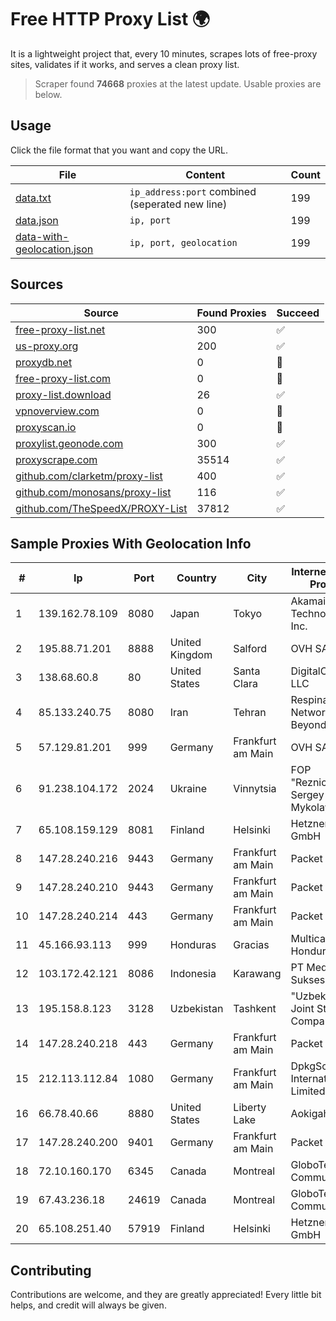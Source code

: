 
# Free HTTP Proxy List 🌍

It is a lightweight project that, every 10 minutes, scrapes lots of free-proxy sites, validates if it works, and serves a clean proxy list.


> Scraper found **74668** proxies at the latest update. Usable proxies are below.

## Usage

Click the file format that you want and copy the URL.


|File|Content|Count|
|----|-------|-----|
|[data.txt](https://raw.githubusercontent.com/themiralay/Proxy-List-World/master/data.txt)|`ip_address:port` combined (seperated new line)|199|
|[data.json](https://raw.githubusercontent.com/themiralay/Proxy-List-World/master/data.json)|`ip, port`|199|
|[data-with-geolocation.json](https://raw.githubusercontent.com/themiralay/Proxy-List-World/master/data-with-geolocation.json)|`ip, port, geolocation`|199|

## Sources

|Source|Found Proxies|Succeed|
|------|-------------|-------|
|[free-proxy-list.net](https://free-proxy-list.net)|300|✅|
|[us-proxy.org](https://www.us-proxy.org)|200|✅|
|[proxydb.net](http://proxydb.net)|0|🚫|
|[free-proxy-list.com](https://free-proxy-list.com/?page=&port=&type%5B%5D=http&type%5B%5D=https&up_time=0&search=Search)|0|🚫|
|[proxy-list.download](https://www.proxy-list.download/HTTP)|26|✅|
|[vpnoverview.com](https://vpnoverview.com/privacy/anonymous-browsing/free-proxy-servers)|0|🚫|
|[proxyscan.io](https://www.proxyscan.io)|0|🚫|
|[proxylist.geonode.com](https://proxylist.geonode.com/api/proxy-list?limit=300&page=1&sort_by=lastChecked&sort_type=desc&protocols=http,https)|300|✅|
|[proxyscrape.com](https://api.proxyscrape.com/v2/?request=displayproxies&protocol=http&timeout=10000&country=all&ssl=all&anonymity=all)|35514|✅|
|[github.com/clarketm/proxy-list](https://raw.githubusercontent.com/clarketm/proxy-list/master/proxy-list-raw.txt)|400|✅|
|[github.com/monosans/proxy-list](https://raw.githubusercontent.com/monosans/proxy-list/main/proxies/http.txt)|116|✅|
|[github.com/TheSpeedX/PROXY-List](https://raw.githubusercontent.com/TheSpeedX/PROXY-List/master/http.txt)|37812|✅|


## Sample Proxies With Geolocation Info

|#|Ip|Port|Country|City|Internet Service Provider|
|-|--|----|-------|----|-------------------------|
|1|139.162.78.109|8080|Japan|Tokyo|Akamai Technologies, Inc.|
|2|195.88.71.201|8888|United Kingdom|Salford|OVH SAS|
|3|138.68.60.8|80|United States|Santa Clara|DigitalOcean, LLC|
|4|85.133.240.75|8080|Iran|Tehran|Respina Networks & Beyond PJSC|
|5|57.129.81.201|999|Germany|Frankfurt am Main|OVH SAS|
|6|91.238.104.172|2024|Ukraine|Vinnytsia|FOP "Reznichenko Sergey Mykolayovich"|
|7|65.108.159.129|8081|Finland|Helsinki|Hetzner Online GmbH|
|8|147.28.240.216|9443|Germany|Frankfurt am Main|Packet Host, Inc.|
|9|147.28.240.210|9443|Germany|Frankfurt am Main|Packet Host, Inc.|
|10|147.28.240.214|443|Germany|Frankfurt am Main|Packet Host, Inc.|
|11|45.166.93.113|999|Honduras|Gracias|Multicable De Honduras|
|12|103.172.42.121|8086|Indonesia|Karawang|PT Media Solusi Sukses|
|13|195.158.8.123|3128|Uzbekistan|Tashkent|"Uzbektelekom" Joint Stock Company|
|14|147.28.240.218|443|Germany|Frankfurt am Main|Packet Host, Inc.|
|15|212.113.112.84|1080|Germany|Frankfurt am Main|DpkgSoft International Limited|
|16|66.78.40.66|8880|United States|Liberty Lake|Aokigahara SRL|
|17|147.28.240.200|9401|Germany|Frankfurt am Main|Packet Host, Inc.|
|18|72.10.160.170|6345|Canada|Montreal|GloboTech Communications|
|19|67.43.236.18|24619|Canada|Montreal|GloboTech Communications|
|20|65.108.251.40|57919|Finland|Helsinki|Hetzner Online GmbH|



## Contributing

Contributions are welcome, and they are greatly appreciated! Every
little bit helps, and credit will always be given.

